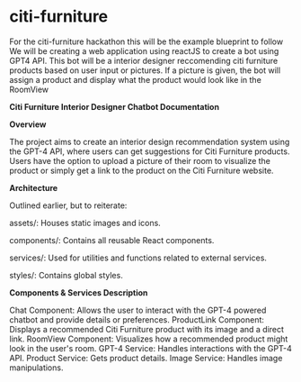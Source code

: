 # citi-furniture

For the citi-furniture hackathon this will be the example blueprint to follow
We will be creating a web application using reactJS to create a bot using GPT4 API.
This bot will be a interior designer reccomending citi furniture products based on user input or pictures. If a picture is given, the bot will assign a product and display what the product would look like in the RoomView

**Citi Furniture Interior Designer Chatbot Documentation**

**Overview**

The project aims to create an interior design recommendation system using the GPT-4 API, where users can get suggestions for Citi Furniture products. Users have the option to upload a picture of their room to visualize the product or simply get a link to the product on the Citi Furniture website.

**Architecture**

Outlined earlier, but to reiterate:

assets/: Houses static images and icons.

components/: Contains all reusable React components.

services/: Used for utilities and functions related to external services.

styles/: Contains global styles.



**Components & Services Description**

Chat Component: Allows the user to interact with the GPT-4 powered chatbot and provide details or preferences.
ProductLink Component: Displays a recommended Citi Furniture product with its image and a direct link.
RoomView Component: Visualizes how a recommended product might look in the user's room.
GPT-4 Service: Handles interactions with the GPT-4 API.
Product Service: Gets product details.
Image Service: Handles image manipulations.
